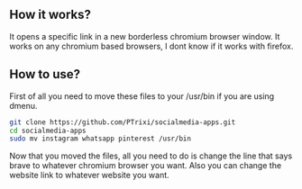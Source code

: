 ## How it works?
It opens a specific link in a new borderless chromium browser window. It works on any chromium based browsers, I dont know if it works with firefox.

## How to use?
First of all you need to move these files to your /usr/bin if you are using dmenu.

```bash
git clone https://github.com/PTrixi/socialmedia-apps.git
cd socialmedia-apps
sudo mv instagram whatsapp pinterest /usr/bin
```

Now that you moved the files, all you need to do is change the line that says brave to whatever chromium browser you want. Also you can change the website link to whatever website you want.
